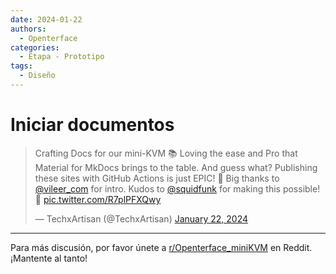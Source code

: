 ```yaml
---
date: 2024-01-22
authors:
  - Openterface
categories:
  - Etapa - Prototipo
tags:
  - Diseño
---
```


# Iniciar documentos

<blockquote class="twitter-tweet"><p lang="en" dir="ltr">Crafting Docs for our mini-KVM 📚 Loving the ease and Pro that Material for MkDocs brings to the table. And guess what? Publishing these sites with GitHub Actions is just EPIC! 🌟 Big thanks to <a href="https://twitter.com/vileer_com?ref_src=twsrc%5Etfw">@vileer_com</a> for intro. Kudos to <a href="https://twitter.com/squidfunk?ref_src=twsrc%5Etfw">@squidfunk</a> for making this possible!🚀 <a href="https://t.co/R7plPFXQwy">pic.twitter.com/R7plPFXQwy</a></p>&mdash; TechxArtisan (@TechxArtisan) <a href="https://twitter.com/TechxArtisan/status/1749253944487141494?ref_src=twsrc%5Etfw">January 22, 2024</a></blockquote> <script async src="https://platform.twitter.com/widgets.js" charset="utf-8"></script>

<!-- more -->
--------

Para más discusión, por favor únete a [r/Openterface_miniKVM](https://www.reddit.com/r/Openterface_miniKVM/) en Reddit. ¡Mantente al tanto!

